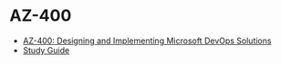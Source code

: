 # AZ-400
- [AZ-400: Designing and Implementing Microsoft DevOps Solutions](https://learn.microsoft.com/en-us/certifications/exams/az-400)
- [Study Guide](https://query.prod.cms.rt.microsoft.com/cms/api/am/binary/RE3VP8d)
